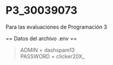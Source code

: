 # P3_30039073
Para las evaluaciones de Programación 3

== Datos del archivo .env == <br>
>  ADMIN = dashspam13 <br>
>  PASSWORD = clicker20X_
